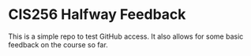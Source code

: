 # CIS256 Halfway Feedback

This is a simple repo to test GitHub access. It also allows for some basic feedback on the course so far.